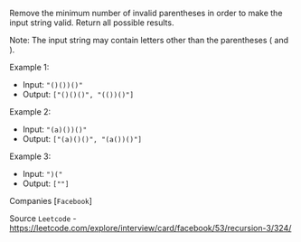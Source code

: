 Remove the minimum number of invalid parentheses in order to make the input string valid. Return all possible results.

Note: The input string may contain letters other than the parentheses ( and ).

Example 1:

- Input: `"()())()"`
- Output: `["()()()", "(())()"]`

Example 2:

- Input: `"(a)())()"`
- Output: `["(a)()()", "(a())()"]`

Example 3:

- Input: `")("`
- Output: `[""]`

Companies [`Facebook`]

Source `Leetcode` - https://leetcode.com/explore/interview/card/facebook/53/recursion-3/324/